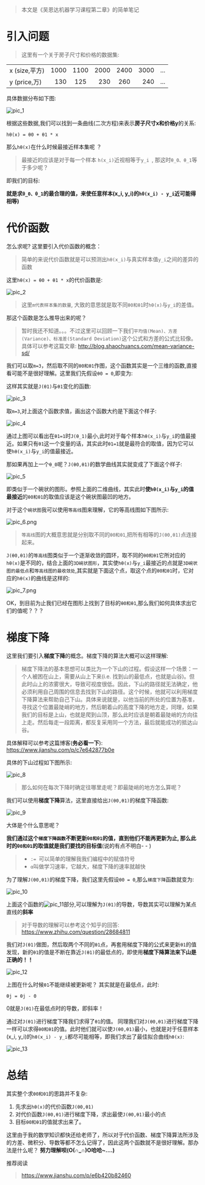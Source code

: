 
>本文是《吴恩达机器学习课程第二章》的简单笔记 

# 引入问题

>这里有一个关于房子尺寸和价格的数据集:

|  |  |  |||||
| :-----| ----: | :----: | ----: | :----: |----: | :----: |
| x (size,平方) | 1000| 1100 |2000|2400|3000|...|
| y (price,万) | 130 | 125 |230|260|240|...|

具体数据分布如下图:

![pic_1](pic_1.png)

根据这些数据,我们可以找到一条曲线(二次方程)来表示**房子尺寸x和价格y**的关系:

`hθ(x) = θ0 + θ1 * x`

那么`hθ(x)`在什么时候最接近样本集呢 ？

>最接近的应该是对于每一个样本 `h(x_i)`近视相等于`y_i `, 那这时`θ_0、θ_1`等于多少呢？

即我们的目标:

**就是求`θ_0、θ_1`的最合理的值，来使任意样本(x_i, y_i)的`hθ(x_i) - y_i`近可能得相等)**

# 代价函数

怎么求呢? 这里要引入代价函数的概念：

>简单的来说代价函数就是可以预测出`hθ(x_i)`与真实样本值`y_i`之间的差异的函数

这里`hθ(x) = θ0 + θ1 * x`的代价函数是:

![pic_2](pic_2.png)

>这里`m代表样本集的数量`, 大致的意思就是取不同`θ0和θ1`时`hθ(x)`与`y_i`的差值。

那这个函数是怎么推导出来的呢？ 

>暂时我还不知道。。。不过这里可以回顾一下我们`平均值(Mean)、方差(Variance)、标准差(Standard Deviation)`这个公式和方差的公式比较像。具体可以参考这篇文章: http://blog.shaochuancs.com/mean-variance-sd/

我们可以取`m=3`，然后取不同的`θ0和θ1`作图，这个函数其实是一个三维的函数,直接看可能不是很好理解。这里我们先假设`θ0 = 0`,即变为:

这样其实就是`J(θ1)`与`θ1`变化的函数:

![pic_3](pic_3.png)

取`m=3`,对上面这个函数求值，画出这个函数大约是下面这个样子:

![pic_4](pic_4.png)

通过上图可以看出在`θ1=1`时`J(θ_1)`最小,此时对于每个样本`hθ(x_i)`与`y_i`的值最接近。如果只有`θ1`这一个变量的话，其实此时`θ1=1`就是最符合的取值，因为它可以使`hθ(x_i)`与`y_i`的值最接近。

那如果再加上一个`θ_0`呢？`J(θ0,θ1)`的数学曲线其实就变成了下面这个样子:

![pic_5](pic_5.png)


即类似于一个碗状的图形。参照上面的二维曲线，其实此时**使`hθ(x_i)`与`y_i`的值最接近**的`θ0和θ1`的取值应该是这个碗状图最凹的地方。

对于这个`碗状图`我可以使用`等高线`图来理解，它的等高线图如下图所示:

![pic_6.png](pic_6.png)

>`等高线`图的大概意思就是分别取不同的`θ0和θ1`,把所有相等的`J(θ0,θ1)`点连接起来。

`J(θ0,θ1)`的`等高线`图类似于一个逐渐收敛的圆环，取不同的`θ0和θ1`它所对应的`hθ(x)`是不同的，结合上面的`3D碗状图形`，其实使`hθ(x)`与`y_i`最接近的点就是`3D碗状图的最低点`和`等高线图的最收敛处`,其实就是下面这个点，取这个点的`θ0和θ1`时，它对应的`hθ(x)`的曲线是这样的:

![pic_7.png](pic_7.png)

OK，到目前为止我们已经在图形上找到了目标的`θ0和θ1`,那么我们如何具体求出它们的值呢？？？

# 梯度下降

这里我们要引入**梯度下降**的概念。梯度下降的算法大概可以这样理解:

>梯度下降法的基本思想可以类比为一个下山的过程。假设这样一个场景：一个人被困在山上，需要从山上下来(i.e. 找到山的最低点，也就是山谷)。但此时山上的浓雾很大，导致可视度很低。因此，下山的路径就无法确定，他必须利用自己周围的信息去找到下山的路径。这个时候，他就可以利用梯度下降算法来帮助自己下山。具体来说就是，以他当前的所处的位置为基准，寻找这个位置最陡峭的地方，然后朝着山的高度下降的地方走，同理，如果我们的目标是上山，也就是爬到山顶，那么此时应该是朝着最陡峭的方向往上走。然后每走一段距离，都反复采用同一个方法，最后就能成功的抵达山谷。

具体解释可以参考这篇博客(**务必看一下**): https://www.jianshu.com/p/c7e642877b0e  

具体的下山过程如下图所示:

![pic_8](pic_8.png)

>那么如何在每次下降时确定往哪里走呢？即最陡峭的地方怎么算呢？

我们可以使用**梯度下降**算法，这里直接给出`J(θ0,θ1)`的梯度下降函数:

![pic_9](pic_9.png)

大体是个什么意思呢？

**我们通过这个`梯度下降函数`不断更新`θ0和θ1`的值，直到他们不能再更新为止, 那么此时的`θ0和θ1`的取值就是我们要找的目标值**(说的有点不明白- - )

>- `:= `可以简单的理解我我们编程中的赋值符号
>- `α`叫做学习速率，它越大，梯度下降的速率就越快 

为了理解`J(θ0,θ1)`的梯度下降，我们这里先假设`θ0 = 0`,那么`梯度下降`函数就变为:

![pic_10](pic_10.png)

上面这个函数的![pic_11](pic_11.png)部分,可以理解为`J(θ1)`的导数，导数其实可以理解为某点直线的**斜率**

>对于导数的理解可以参考这个知乎的回答: https://www.zhihu.com/question/28684811

我们对`J(θ1)`做图，然后取两个不同的`θ1`点，再套用梯度下降的公式来更新`θ1`的值发现，新的`θ1`的值是不断在靠近`J(θ1)`的最低点的，即使用**梯度下降算法来下山是正确的！！**

![pic_12](pic_12.png)

上图在什么时候`θ1`不能继续被更新呢？ 其实就是在最低点，此时:

`θj = θj - 0`

0就是`J(θ1)`在最低点时的导数，即斜率！

通过对`J(θ1)`进行梯度下降我们求得了`θ1`的值。 同理我们对`J(θ0,θ1)`进行梯度下降一样可以求得`θ0和θ1`的值。此时他们就可以使`J(θ0,θ1)`最小，也就是对于任意样本(x_i, y_i)的`hθ(x_i) - y_i`都尽可能相等，即我们求出了最佳拟合曲线`hθ(x)`:

![pic_13](pic_13.png)


# 总结

其实整个求`θ0和θ1`的思路并不复杂:

1. 先求出`hθ(x)`的代价函数`J(θ0,θ1)`
2. 对代价函数`J(θ0,θ1)`进行梯度下降，求出最使`J(θ0,θ1)`最小的点
3. 目标`θ0和θ1`的值就求出来了。

这里由于我的数学知识都快还给老师了，所以对于代价函数、梯度下降算法所涉及的方差、微积分、导数等都不怎么记得了，因此这两个函数就不是很好理解。那办法是什么呢？ **努力理解呗(O(∩_∩)O哈哈~....)**


推荐阅读

> https://www.jianshu.com/p/e6b420b82460